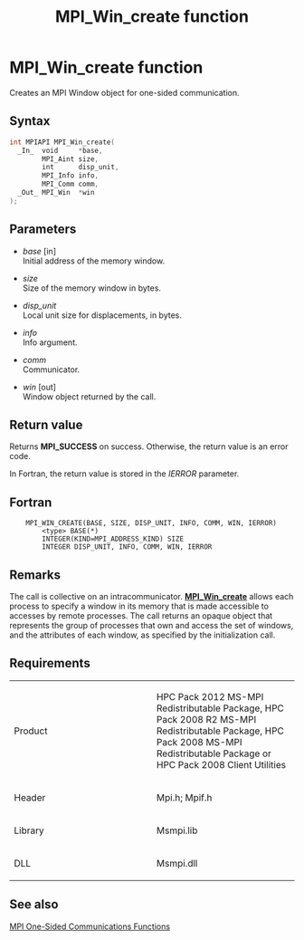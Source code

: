 ﻿---
title: MPI_Win_create function
TOCTitle: MPI_Win_create function
ms:assetid: fccf3c21-8840-4de4-8d97-e8bb778771e2
ms:mtpsurl: https://msdn.microsoft.com/en-us/library/Dn520596(v=VS.85)
ms:contentKeyID: 59361067
ms.date: 03/28/2018
mtps_version: v=VS.85
f1_keywords:
- MPI_WIN_CREATE
- mpif/MPI_Win_create
- mpi/MPI_WIN_CREATE
dev_langs:
- C++
- C
---

# MPI\_Win\_create function

Creates an MPI Window object for one-sided communication.

## Syntax

``` c++
int MPIAPI MPI_Win_create(
  _In_  void     *base,
        MPI_Aint size,
        int      disp_unit,
        MPI_Info info,
        MPI_Comm comm,
  _Out_ MPI_Win  *win
);
```

## Parameters

  - *base* \[in\]  
    Initial address of the memory window.

  - *size*  
    Size of the memory window in bytes.

  - *disp\_unit*  
    Local unit size for displacements, in bytes.

  - *info*  
    Info argument.

  - *comm*  
    Communicator.

  - *win* \[out\]  
    Window object returned by the call.

## Return value

Returns **MPI\_SUCCESS** on success. Otherwise, the return value is an error code.

In Fortran, the return value is stored in the *IERROR* parameter.

## Fortran

``` FORTRAN
    MPI_WIN_CREATE(BASE, SIZE, DISP_UNIT, INFO, COMM, WIN, IERROR)
        <type> BASE(*)
        INTEGER(KIND=MPI_ADDRESS_KIND) SIZE
        INTEGER DISP_UNIT, INFO, COMM, WIN, IERROR
```

## Remarks

The call is collective on an intracommunicator. [**MPI\_Win\_create**](mpi-win-create-function.md) allows each process to specify a window in its memory that is made accessible to accesses by remote processes. The call returns an opaque object that represents the group of processes that own and access the set of windows, and the attributes of each window, as specified by the initialization call.

## Requirements

<table>
<colgroup>
<col style="width: 50%" />
<col style="width: 50%" />
</colgroup>
<tbody>
<tr class="odd">
<td><p>Product</p></td>
<td><p>HPC Pack 2012 MS-MPI Redistributable Package, HPC Pack 2008 R2 MS-MPI Redistributable Package, HPC Pack 2008 MS-MPI Redistributable Package or HPC Pack 2008 Client Utilities</p></td>
</tr>
<tr class="even">
<td><p>Header</p></td>
<td>Mpi.h;
Mpif.h</td>
</tr>
<tr class="odd">
<td><p>Library</p></td>
<td>Msmpi.lib</td>
</tr>
<tr class="even">
<td><p>DLL</p></td>
<td>Msmpi.dll</td>
</tr>
</tbody>
</table>


## See also

[MPI One-Sided Communications Functions](mpi-one-sided-communications-functions.md)

